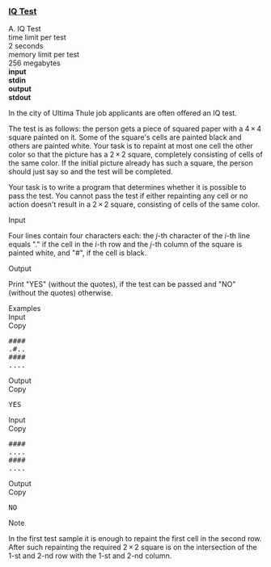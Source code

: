 <h3><a href="https://codeforces.com/contest/287/problem/A" target="_blank" rel="noopener noreferrer">IQ Test</a></h3>

<div class="header"><div class="title">A. IQ Test</div><div class="time-limit"><div class="property-title">time limit per test</div>2 seconds</div><div class="memory-limit"><div class="property-title">memory limit per test</div>256 megabytes</div><div class="input-file input-standard" style="font-weight: bold"><div class="property-title">input</div>stdin</div><div class="output-file output-standard" style="font-weight: bold"><div class="property-title">output</div>stdout</div></div><div><p>In the city of Ultima Thule job applicants are often offered an IQ test. </p><p>The test is as follows: the person gets a piece of squared paper with a <span class="tex-span">4 × 4</span> square painted on it. Some of the square's cells are painted black and others are painted white. Your task is to repaint <span class="tex-font-style-bf">at most one</span> cell the other color so that the picture has a <span class="tex-span">2 × 2</span> square, completely consisting of cells of the same color. If the initial picture already has such a square, the person should just say so and the test will be completed. </p><p>Your task is to write a program that determines whether it is possible to pass the test. You cannot pass the test if either repainting any cell or no action doesn't result in a <span class="tex-span">2 × 2</span> square, consisting of cells of the same color.</p></div><div class="input-specification"><div class="section-title">Input</div><p>Four lines contain four characters each: the <span class="tex-span"><i>j</i></span>-th character of the <span class="tex-span"><i>i</i></span>-th line equals "<span class="tex-font-style-tt">.</span>" if the cell in the <span class="tex-span"><i>i</i></span>-th row and the <span class="tex-span"><i>j</i></span>-th column of the square is painted white, and "<span class="tex-font-style-tt">#</span>", if the cell is black.</p></div><div class="output-specification"><div class="section-title">Output</div><p>Print "<span class="tex-font-style-tt">YES</span>" (without the quotes), if the test can be passed and "<span class="tex-font-style-tt">NO</span>" (without the quotes) otherwise.</p></div><div class="sample-tests"><div class="section-title">Examples</div><div class="sample-test"><div class="input"><div class="title">Input<div title="Copy" data-clipboard-target="#id0080223809048802" id="id008840910974219874" class="input-output-copier">Copy</div></div><pre id="id0080223809048802">####<br>.#..<br>####<br>....<br></pre></div><div class="output"><div class="title">Output<div title="Copy" data-clipboard-target="#id002742405427707524" id="id004776666006935244" class="input-output-copier">Copy</div></div><pre id="id002742405427707524">YES<br></pre></div><div class="input"><div class="title">Input<div title="Copy" data-clipboard-target="#id0020491564648136318" id="id009016875815174922" class="input-output-copier">Copy</div></div><pre id="id0020491564648136318">####<br>....<br>####<br>....<br></pre></div><div class="output"><div class="title">Output<div title="Copy" data-clipboard-target="#id0019168954573404207" id="id0017517762562307604" class="input-output-copier">Copy</div></div><pre id="id0019168954573404207">NO<br></pre></div></div></div><div class="note"><div class="section-title">Note</div><p>In the first test sample it is enough to repaint the first cell in the second row. After such repainting the required <span class="tex-span">2 × 2</span> square is on the intersection of the <span class="tex-span">1</span>-st and <span class="tex-span">2</span>-nd row with the <span class="tex-span">1</span>-st and <span class="tex-span">2</span>-nd column.</p></div>